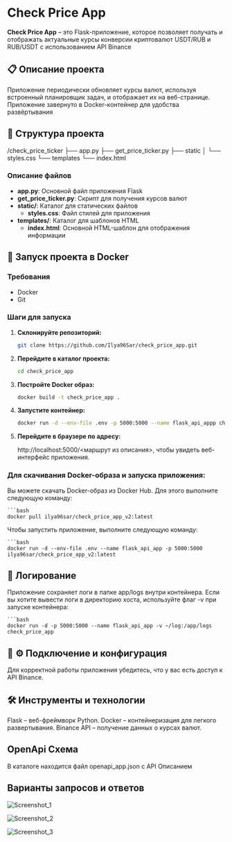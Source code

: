 # Check Price App

**Check Price App** – это Flask-приложение, которое позволяет получать и отображать актуальные курсы конверсии криптовалют USDT/RUB и RUB/USDT с использованием API Binance

## 📋 Описание проекта

Приложение периодически обновляет курсы валют, используя встроенный планировщик задач, и отображает их на веб-странице. Приложение завернуто в Docker-контейнер для удобства развёртывания

## 📂 Структура проекта

/check_price_ticker
    ├── app.py
    ├── get_price_ticker.py
    ├── static
    │   └── styles.css
    └── templates
        └── index.html

### Описание файлов

- **app.py**: Основной файл приложения Flask
- **get_price_ticker.py**: Скрипт для получения курсов валют
- **static/**: Каталог для статических файлов
  - **styles.css**: Файл стилей для приложения
- **templates/**: Каталог для шаблонов HTML
  - **index.html**: Основной HTML-шаблон для отображения информации

## 🚀 Запуск проекта в Docker

### Требования

- Docker
- Git

### Шаги для запуска

1. **Склонируйте репозиторий:**

   ```bash
   git clone https://github.com/Ilya96Sar/check_price_app.git

2. **Перейдите в каталог проекта:**

   ```bash
   cd check_price_app

3. **Постройте Docker образ:**

   ```bash
   docker build -t check_price_app .

4. **Запустите контейнер:**

   ```bash
   docker run -d --env-file .env -p 5000:5000 --name flask_api_appp check_price_app_v2

3. **Перейдите в браузере по адресу:**

   http://localhost:5000/<маршрут из описания>, чтобы увидеть веб-интерфейс приложения.

### Для скачивания Docker-образа и запуска приложения:

Вы можете скачать Docker-образ из Docker Hub. Для этого выполните следующую команду:

    ```bash
    docker pull ilya96sar/check_price_app_v2:latest

Чтобы запустить приложение, выполните следующую команду:

    ```bash
    docker run -d --env-file .env --name flask_api_app -p 5000:5000 ilya96sar/check_price_app_v2:latest

## 📄 Логирование

Приложение сохраняет логи в папке app/logs внутри контейнера. Если вы хотите вывести логи в директорию хоста, используйте флаг -v при запуске контейнера:

    ```bash
    docker run -d -p 5000:5000 --name flask_api_app -v ~/log:/app/logs check_price_app

## 📄 ⚙️ Подключение и конфигурация

Для корректной работы приложения убедитесь, что у вас есть доступ к API Binance.

## 🛠️ Инструменты и технологии

Flask – веб-фреймворк Python.
Docker – контейнеризация для легкого развертывания.
Binance API – получение данных о курсах валют.

## OpenApi Схема

В каталоге находится файл openapi_app.json c API Описанием

## Варианты запросов и ответов

![Screenshot_1](https://github.com/user-attachments/assets/7745063a-af7e-42d7-88f4-c87ee9c36ef8)

![Screenshot_2](https://github.com/user-attachments/assets/0b088ba8-b8ec-4669-ab87-ddc77a75f158)

![Screenshot_3](https://github.com/user-attachments/assets/85260c75-4f41-4770-a1e4-04da3ab9f673)
